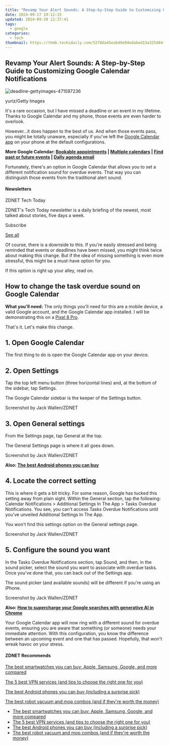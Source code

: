 ```yaml
---
title: "Revamp Your Alert Sounds: A Step-by-Step Guide to Customizing Google Calendar Notifications"
date: 2024-09-17 19:12:15
updated: 2024-09-20 12:37:41
tags:
  - google
categories:
  - tech
thumbnail: https://thmb.techidaily.com/52f8da45eabd9e84edabed13a325d84ff2b39dca8fb87ff4960ee8bff73c07e4.jpg
---
```


## Revamp Your Alert Sounds: A Step-by-Step Guide to Customizing Google Calendar Notifications

![deadline-gettyimages-471597236](https://www.zdnet.com/a/img/resize/8b497deca5ef120f10c060e83260dd64642450a6/2023/11/09/d770d315-d674-4d98-8bf5-1a83609f16b5/deadline-gettyimages-471597236.jpg?auto=webp&width=1280)

yuriz/Getty Images

It's a rare occasion, but I have missed a deadline or an event in my lifetime. Thanks to Google Calendar and my phone, those events are even harder to overlook.

However…it does happen to the best of us. And when those events pass, you might be totally unaware, especially if you've left the [Google Calendar app](https://www.zdnet.com/home-and-office/work-life/how-to-get-notifications-from-google-calendar-so-you-never-miss-a-meeting-or-event/) on your phone at the default configurations.

**More Google Calendar: [Bookable appointments](https://www.zdnet.com/home-and-office/work-life/google-calendar-just-added-bookable-appointment-scheduling-and-its-pretty-sweet/) | [Multiple calendars](https://www.zdnet.com/home-and-office/work-life/how-to-create-multiple-google-calendars/) | [Find past or future events](https://www.zdnet.com/home-and-office/work-life/how-to-easily-search-google-calendar-to-locate-past-or-future-events/) | [DaIly agenda email](https://www.zdnet.com/home-and-office/work-life/how-to-receive-a-daily-agenda-email-for-your-primary-google-calendar/)**

Fortunately, there's an option in Google Calendar that allows you to set a different notification sound for overdue events. That way you can distinguish those events from the traditional alert sound.

#### Newsletters

ZDNET Tech Today

ZDNET's Tech Today newsletter is a daily briefing of the newest, most talked about stories, five days a week.

 Subscribe

[See all](https://www.zdnet.com/newsletters/)

Of course, there is a downside to this. If you're easily stressed and being reminded that events or deadlines have been missed, you might think twice about making this change. But if the idea of missing something is even more stressful, this might be a must-have option for you.

If this option is right up your alley, read on.

## How to change the task overdue sound on Google Calendar 

**What you'll need:** The only things you'll need for this are a mobile device, a valid Google account, and the Google Calendar app installed. I will be demonstrating this on a [Pixel 8 Pro](https://www.zdnet.com/article/google-pixel-8-pro-review/).

That's it. Let's make this change.

## 1\. Open Google Calendar

The first thing to do is open the Google Calendar app on your device.

## 2\. Open Settings

Tap the top left menu button (three horizontal lines) and, at the bottom of the sidebar, tap Settings.

The Google Calendar sidebar is the keeper of the Settings button.

Screenshot by Jack Wallen/ZDNET

## 3\. Open General settings

From the Settings page, tap General at the top.

The General Settings page is where it all goes down.

Screenshot by Jack Wallen/ZDNET

**Also: [The best Android phones you can buy](https://www.zdnet.com/article/best-android-phone/)**

## 4\. Locate the correct setting

This is where it gets a bit tricky. For some reason, Google has tucked this setting away from plain sight. Within the General section, tap the following: Calendar Notifications > Additional Settings In The App > Tasks Overdue Notifications. You see, you can't access Tasks Overdue Notifications until you've unveiled Additional Settings In The App. 

You won't find this settings option on the General settings page.

Screenshot by Jack Wallen/ZDNET

## 5\. Configure the sound you want

In the Tasks Overdue Notifications section, tap Sound, and then, in the sound picker, select the sound you want to associate with overdue tasks. Once you've done that, you can back out of the Settings app.

The sound picker (and available sounds) will be different if you're using an iPhone.

Screenshot by Jack Wallen/ZDNET

**Also: [How to supercharge your Google searches with generative AI in Chrome](https://www.zdnet.com/article/how-to-supercharge-your-google-searches-with-generative-ai-in-chrome/)**

Your Google Calendar app will now ring with a different sound for overdue events, ensuring you are aware that something (or someone) needs your immediate attention. With this configuration, you know the difference between an upcoming event and one that has passed. Hopefully, that won't wreak havoc on your stress.

#### **ZDNET** Recommends

[The best smartwatches you can buy: Apple, Samsung, Google, and more compared](https://www.zdnet.com/article/best-smartwatch/ "The best smartwatches you can buy: Apple, Samsung, Google, and more compared")

[The 5 best VPN services (and tips to choose the right one for you)](https://www.zdnet.com/article/best-vpn/ "The 5 best VPN services (and tips to choose the right one for you)")

[The best Android phones you can buy (including a surprise pick)](https://www.zdnet.com/article/best-android-phone/ "The best Android phones you can buy (including a surprise pick)")

[The best robot vacuum and mop combos (and if they're worth the money)](https://www.zdnet.com/article/best-robot-vacuum-mop/ "The best robot vacuum and mop combos (and if they're worth the money)")

* [The best smartwatches you can buy: Apple, Samsung, Google, and more compared](https://www.zdnet.com/article/best-smartwatch/ "The best smartwatches you can buy: Apple, Samsung, Google, and more compared")
* [The 5 best VPN services (and tips to choose the right one for you)](https://www.zdnet.com/article/best-vpn/ "The 5 best VPN services (and tips to choose the right one for you)")
* [The best Android phones you can buy (including a surprise pick)](https://www.zdnet.com/article/best-android-phone/ "The best Android phones you can buy (including a surprise pick)")
* [The best robot vacuum and mop combos (and if they're worth the money)](https://www.zdnet.com/article/best-robot-vacuum-mop/ "The best robot vacuum and mop combos (and if they're worth the money)")

<ins class="adsbygoogle"
     style="display:block"
     data-ad-format="autorelaxed"
     data-ad-client="ca-pub-7571918770474297"
     data-ad-slot="1223367746"></ins>



<ins class="adsbygoogle"
     style="display:block"
     data-ad-client="ca-pub-7571918770474297"
     data-ad-slot="8358498916"
     data-ad-format="auto"
     data-full-width-responsive="true"></ins>
